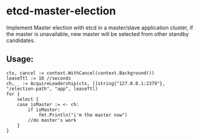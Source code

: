 # etcd-master-election
Implement Master election with etcd in a master/slave application cluster, if the master is unavailable, new master will be selected from other standby candidates.

## Usage:
	ctx, cancel := context.WithCancel(context.Background())
	leaseTtl := 10 //seconds
	ch, _ := AcquireLeadership(ctx, []string{"127.0.0.1:2379"}, "/election-path", "app", leaseTtl)
	for {
		select {
		case isMaster := <- ch:
			if isMaster:
				fmt.Println("i'm the master now")
			//do master's work
		}
	}
	
